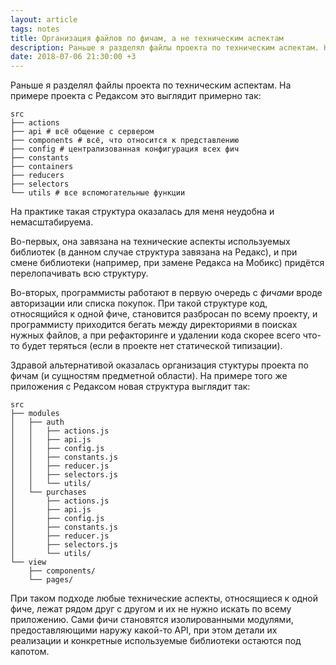 ```yaml
---
layout: article
tags: notes
title: Организация файлов по фичам, а не техническим аспектам
description: Раньше я разделял файлы проекта по техническим аспектам. На практике такая структура оказалась для меня неудобна и немасштабируема.
date: 2018-07-06 21:30:00 +3
---
```

Раньше я разделял файлы проекта по техническим аспектам. На примере проекта с Редаксом это выглядит примерно так:

```
src
├── actions
├── api # всё общение с сервером
├── components # всё, что относится к представлению
├── config # централизованная конфигурация всех фич
├── constants
├── containers
├── reducers
├── selectors
└── utils # все вспомогательные функции
```

На практике такая структура оказалась для меня неудобна и немасштабируема.

Во-первых, она завязана на технические аспекты используемых библиотек (в данном случае структура завязана на Редакс), и при смене библиотеки (например, при замене Редакса на Мобикс) придётся перелопачивать всю структуру.

Во-вторых, программисты работают в первую очередь с _фичами_ вроде авторизации или списка покупок. При такой структуре код, относящийся к одной фиче, становится разбросан по всему проекту, и программисту приходится бегать между директориями в поисках нужных файлов, а при рефакторинге и удалении кода скорее всего что-то будет теряться (если в проекте нет статической типизации).

Здравой альтернативой оказалась организация стуктуры проекта по фичам (и сущностям предметной области). На примере того же приложения с Редаксом новая структура выглядит так:

```
src
├── modules
│   ├── auth
│   │   ├── actions.js
│   │   ├── api.js
│   │   ├── config.js
│   │   ├── constants.js
│   │   ├── reducer.js
│   │   ├── selectors.js
│   │   └── utils/
│   └── purchases
│       ├── actions.js
│       ├── api.js
│       ├── config.js
│       ├── constants.js
│       ├── reducer.js
│       ├── selectors.js
│       └── utils/
└── view
    ├── components/
    └── pages/
```

При таком подходе любые технические аспекты, относящиеся к одной фиче, лежат рядом друг с другом и их не нужно искать по всему приложению. Сами фичи становятся изолированными модулями, предоставляющими наружу какой-то API, при этом детали их реализации и конкретные используемые библиотеки остаются под капотом.
